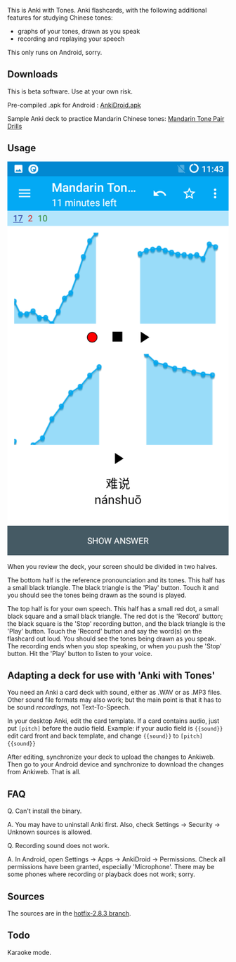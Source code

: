 
This is Anki with Tones. Anki flashcards, with the following additional features for studying Chinese tones:

- graphs of your tones, drawn as you speak 
- recording and replaying your speech

This only runs on Android, sorry.

Downloads
---------
This is beta software. Use at your own risk.

Pre-compiled .apk for Android : [AnkiDroid.apk](http://www.kdvelectronics.eu/anki_with_tones/AnkiDroid-debug.apk)

Sample Anki deck to practice Mandarin Chinese tones:  [Mandarin Tone Pair Drills](http://www.kdvelectronics.eu/anki_with_tones/Mandarin%20Tone%20Pair%20Drills.zip)

Usage
-----

![Screenshot](https://raw.githubusercontent.com/koendv/Anki-Android/hotfix-2.8.3/docs/nanshuo.png)

When you review the deck, your screen should be divided in two halves. 

The bottom half is the reference pronounciation and its tones. This half has a small black triangle. The black triangle is the 'Play' button. Touch it and you should see the tones being drawn as the sound is played.

The top half is for your own speech. This half has a small red dot, a small black square and a small black triangle. The red dot is the 'Record' button; the black square is the 'Stop' recording button, and the black triangle is the 'Play' button. Touch the 'Record' button and say the word(s) on the flashcard out loud. You should see the tones being drawn as you speak. The recording ends when you stop speaking, or when you push the 'Stop' button. Hit the 'Play' button to listen to your voice.

Adapting a deck for use with 'Anki with Tones'
----------------------------------------------

You need an Anki a card deck with sound, either as .WAV or as .MP3 files. 
Other sound file formats may also work; but the main point is that it has to be sound *recordings*, not Text-To-Speech.

In your desktop Anki, edit the card template. If a card contains audio, just put `[pitch]` before the audio field. 
Example: if your audio field is `{{sound}}` edit card front and back template, and change 
`{{sound}}`
to 
`[pitch]
{{sound}}`

After editing, synchronize your deck to upload the changes to Ankiweb. Then go to your Android device and synchronize to download the changes from Ankiweb. That is all.

FAQ
---

Q. Can't install the binary.

A. You may have to uninstall Anki first. Also, check Settings -> Security -> Unknown sources is allowed.

Q. Recording sound does not work.

A. In Android, open Settings -> Apps -> AnkiDroid -> Permissions. Check all permissions have been granted, especially 'Microphone'. There may be some phones where recording or playback does not work; sorry. 

Sources
-------

The sources are in the [hotfix-2.8.3 branch](https://github.com/koendv/Anki-Android/tree/hotfix-2.8.3).

Todo
----
Karaoke mode.

